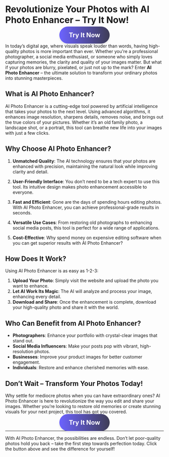 # Revolutionize Your Photos with AI Photo Enhancer – Try It Now!

<p style="text-align: center;">
  <a href="[#](https://www.imgify.net/ai-photo-enhancer/)" style="font-size: 20px; font-weight: bold; color: white; background: linear-gradient(90deg, #6C63FF, #3F3D56); padding: 15px 30px; border-radius: 50px; text-decoration: none; box-shadow: 0 4px 6px rgba(0, 0, 0, 0.1); transition: background 0.3s ease;">
    Try It Now
  </a>
</p>

In today’s digital age, where visuals speak louder than words, having high-quality photos is more important than ever. Whether you're a professional photographer, a social media enthusiast, or someone who simply loves capturing memories, the clarity and quality of your images matter. But what if your photos are blurry, pixelated, or just not up to the mark? Enter **AI Photo Enhancer** – the ultimate solution to transform your ordinary photos into stunning masterpieces.

## What is AI Photo Enhancer?

AI Photo Enhancer is a cutting-edge tool powered by artificial intelligence that takes your photos to the next level. Using advanced algorithms, it enhances image resolution, sharpens details, removes noise, and brings out the true colors of your pictures. Whether it’s an old family photo, a landscape shot, or a portrait, this tool can breathe new life into your images with just a few clicks.

## Why Choose AI Photo Enhancer?

1. **Unmatched Quality**: The AI technology ensures that your photos are enhanced with precision, maintaining the natural look while improving clarity and detail.
   
2. **User-Friendly Interface**: You don’t need to be a tech expert to use this tool. Its intuitive design makes photo enhancement accessible to everyone.

3. **Fast and Efficient**: Gone are the days of spending hours editing photos. With AI Photo Enhancer, you can achieve professional-grade results in seconds.

4. **Versatile Use Cases**: From restoring old photographs to enhancing social media posts, this tool is perfect for a wide range of applications.

5. **Cost-Effective**: Why spend money on expensive editing software when you can get superior results with AI Photo Enhancer?

## How Does It Work?

Using AI Photo Enhancer is as easy as 1-2-3:

1. **Upload Your Photo**: Simply visit the website and upload the photo you want to enhance.
2. **Let AI Work Its Magic**: The AI will analyze and process your image, enhancing every detail.
3. **Download and Share**: Once the enhancement is complete, download your high-quality photo and share it with the world.

## Who Can Benefit from AI Photo Enhancer?

- **Photographers**: Enhance your portfolio with crystal-clear images that stand out.
- **Social Media Influencers**: Make your posts pop with vibrant, high-resolution photos.
- **Businesses**: Improve your product images for better customer engagement.
- **Individuals**: Restore and enhance cherished memories with ease.

## Don’t Wait – Transform Your Photos Today!

Why settle for mediocre photos when you can have extraordinary ones? AI Photo Enhancer is here to revolutionize the way you edit and share your images. Whether you’re looking to restore old memories or create stunning visuals for your next project, this tool has got you covered.

<p style="text-align: center;">
  <a href="#" style="font-size: 20px; font-weight: bold; color: white; background: linear-gradient(90deg, #6C63FF, #3F3D56); padding: 15px 30px; border-radius: 50px; text-decoration: none; box-shadow: 0 4px 6px rgba(0, 0, 0, 0.1); transition: background 0.3s ease;">
    Try It Now
  </a>
</p>

---

With AI Photo Enhancer, the possibilities are endless. Don’t let poor-quality photos hold you back – take the first step towards perfection today. Click the button above and see the difference for yourself!
